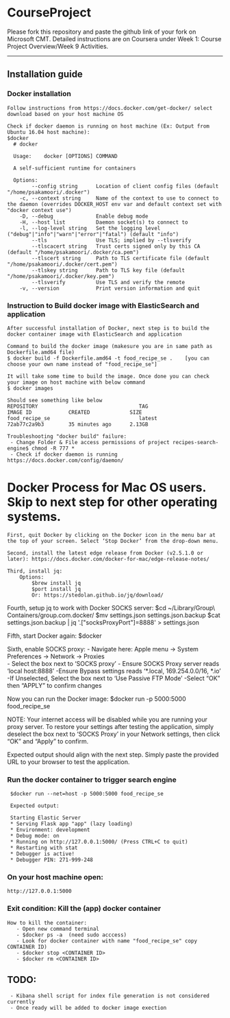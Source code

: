 # CourseProject

Please fork this repository and paste the github link of your fork on Microsoft CMT. Detailed instructions are on Coursera under Week 1: Course Project Overview/Week 9 Activities.

------
## Installation guide

### Docker installation

    Follow instructions from https://docs.docker.com/get-docker/ select download based on your host machine OS 

    Check if docker daemon is running on host machine (Ex: Output from Ubuntu 16.04 host machine): 
    $docker
      # docker

      Usage:	docker [OPTIONS] COMMAND

      A self-sufficient runtime for containers

      Options:
            --config string      Location of client config files (default "/home/psakamoori/.docker")
        -c, --context string     Name of the context to use to connect to the daemon (overrides DOCKER_HOST env var and default context set with "docker context use")
        -D, --debug              Enable debug mode
        -H, --host list          Daemon socket(s) to connect to
        -l, --log-level string   Set the logging level ("debug"|"info"|"warn"|"error"|"fatal") (default "info")
            --tls                Use TLS; implied by --tlsverify
            --tlscacert string   Trust certs signed only by this CA (default "/home/psakamoori/.docker/ca.pem")
            --tlscert string     Path to TLS certificate file (default "/home/psakamoori/.docker/cert.pem")
            --tlskey string      Path to TLS key file (default "/home/psakamoori/.docker/key.pem")
            --tlsverify          Use TLS and verify the remote
        -v, --version            Print version information and quit


### Instruction to Build docker image with ElasticSearch and application
   
    After successful installation of Docker, next step is to build the docker container image with ElasticSearch and application

    Command to build the docker image (makesure you are in same path as Dockerfile.amd64 file)
    $ docker build -f Dockerfile.amd64 -t food_recipe_se .    [you can choose your own name instead of "food_recipe_se"]

    It will take some time to build the image. Once done you can check your image on host machine with below command
    $ docker images
   
    Should see something like below
    REPOSITORY                                 TAG                      IMAGE ID            CREATED             SIZE
    food_recipe_se                             latest                   72ab77c2a9b3        35 minutes ago      2.13GB

    Troubleshooting "docker build" failure:
     - Change Folder & File access permissions of project recipes-search-engine$ chmod -R 777 *
     - Check if docker daemon is running https://docs.docker.com/config/daemon/
 

# Docker Process for Mac OS users. Skip to next step for other operating systems.

    First, quit Docker by clicking on the Docker icon in the menu bar at the top of your screen. Select ‘Stop Docker’ from the drop-down menu.

    Second, install the latest edge release from Docker (v2.5.1.0 or later): https://docs.docker.com/docker-for-mac/edge-release-notes/

    Third, install jq:
        Options: 
            $brew install jq
            $port install jq
            Or: https://stedolan.github.io/jq/download/

Fourth, setup jq to work with Docker SOCKS server:
    $cd ~/Library/Group\ Containers/group.com.docker/
    $mv settings.json settings.json.backup
    $cat settings.json.backup | jq '.["socksProxyPort"]=8888' > settings.json

Fifth, start Docker again:
    $docker

Sixth, enable SOCKS proxy:
    - Navigate here: Apple menu -> System Preferences -> Network -> Proxies  
    - Select the box next to ‘SOCKS proxy’
    - Ensure SOCKS Proxy server reads ‘local host:8888’
    -Ensure Bypass settings reads ‘*.local, 169.254.0.0/16, *.io’
    -If Unselected, Select the box next to ‘Use Passive FTP Mode’
    -Select “OK” then “APPLY” to confirm    changes

Now you can run the Docker image:
     $docker run -p 5000:5000 food_recipe_se

NOTE: Your internet access will be disabled while you are running your proxy server. To restore your settings after testing the application, simply deselect the box next to ‘SOCKS Proxy’ in your Network settings, then click “OK” and “Apply” to confirm.

Expected output should align with the next step. Simply paste the provided URL to your browser to test the application.


### Run the docker container to trigger search engine

     $docker run --net=host -p 5000:5000 food_recipe_se
    
     Expected output:

     Starting Elastic Server
     * Serving Flask app "app" (lazy loading)
     * Environment: development
     * Debug mode: on
     * Running on http://127.0.0.1:5000/ (Press CTRL+C to quit)
     * Restarting with stat
     * Debugger is active!
     * Debugger PIN: 271-999-248

### On your host machine open:
    http://127.0.0.1:5000

### Exit condition: Kill the (app) docker container 

    How to kill the container:
       - Open new command terminal 
       - $docker ps -a  (need sudo acccess)
       - Look for docker container with name "food_recipe_se" copy CONTAINER ID)
       - $docker stop <CONTAINER ID>
       - $docker rm <CONTAINER ID>

## TODO: 
     - Kibana shell script for index file generation is not considered currently
     - Once ready will be added to docker image exection
